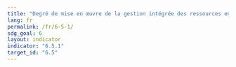 ```yaml
---
title: "Degré de mise en œuvre de la gestion intégrée des ressources en eau (0‑100)"
lang: fr
permalink: /fr/6-5-1/
sdg_goal: 6
layout: indicator
indicator: "6.5.1"
target_id: "6.5"
---
```


